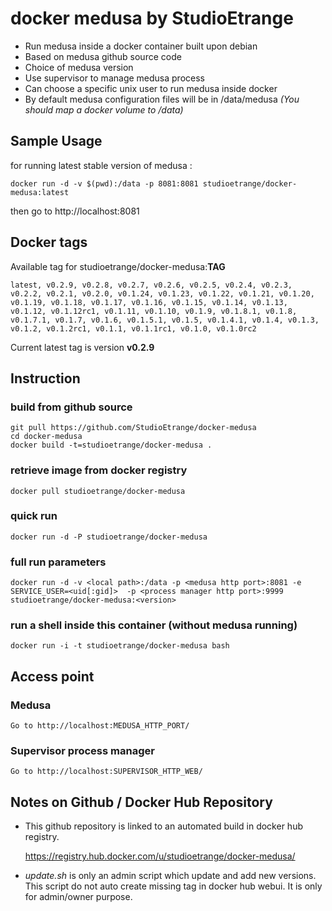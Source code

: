 # docker medusa by StudioEtrange

* Run medusa inside a docker container built upon debian
* Based on medusa github source code
* Choice of medusa version
* Use supervisor to manage medusa process
* Can choose a specific unix user to run medusa inside docker
* By default medusa configuration files will be in /data/medusa _(You should map a docker volume to /data)_


## Sample Usage

for running latest stable version of medusa :

	docker run -d -v $(pwd):/data -p 8081:8081 studioetrange/docker-medusa:latest

then go to http://localhost:8081

## Docker tags

Available tag for studioetrange/docker-medusa:__TAG__

	latest, v0.2.9, v0.2.8, v0.2.7, v0.2.6, v0.2.5, v0.2.4, v0.2.3, v0.2.2, v0.2.1, v0.2.0, v0.1.24, v0.1.23, v0.1.22, v0.1.21, v0.1.20, v0.1.19, v0.1.18, v0.1.17, v0.1.16, v0.1.15, v0.1.14, v0.1.13, v0.1.12, v0.1.12rc1, v0.1.11, v0.1.10, v0.1.9, v0.1.8.1, v0.1.8, v0.1.7.1, v0.1.7, v0.1.6, v0.1.5.1, v0.1.5, v0.1.4.1, v0.1.4, v0.1.3, v0.1.2, v0.1.2rc1, v0.1.1, v0.1.1rc1, v0.1.0, v0.1.0rc2

Current latest tag is version __v0.2.9__

## Instruction

### build from github source
	
	git pull https://github.com/StudioEtrange/docker-medusa
	cd docker-medusa
	docker build -t=studioetrange/docker-medusa .

### retrieve image from docker registry

	docker pull studioetrange/docker-medusa

### quick run 

	docker run -d -P studioetrange/docker-medusa
	
### full run parameters

	docker run -d -v <local path>:/data -p <medusa http port>:8081 -e SERVICE_USER=<uid[:gid]>  -p <process manager http port>:9999 studioetrange/docker-medusa:<version>

### run a shell inside this container (without medusa running)

	docker run -i -t studioetrange/docker-medusa bash

## Access point

### Medusa

	Go to http://localhost:MEDUSA_HTTP_PORT/

### Supervisor process manager

	Go to http://localhost:SUPERVISOR_HTTP_WEB/

## Notes on Github / Docker Hub Repository

* This github repository is linked to an automated build in docker hub registry.

	https://registry.hub.docker.com/u/studioetrange/docker-medusa/

* _update.sh_ is only an admin script which update and add new versions. This script do not auto create missing tag in docker hub webui. It is only for admin/owner purpose.
